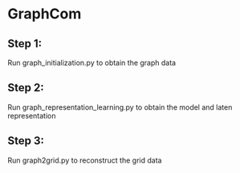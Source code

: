 # GraphCom

## Step 1:
Run graph_initialization.py to obtain the graph data

## Step 2:
Run graph_representation_learning.py to obtain the model and laten representation

## Step 3:
Run graph2grid.py to reconstruct the grid data 
